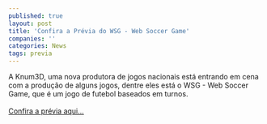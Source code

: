 ```yaml
---
published: true
layout: post
title: 'Confira a Prévia do WSG - Web Soccer Game'
companies: ''
categories: News
tags: previa
---
```

A Knum3D, uma nova produtora de jogos nacionais est&aacute; entrando em cena com a produ&ccedil;&atilde;o de alguns jogos, dentre eles est&aacute; o WSG - Web Soccer Game, que &eacute; um jogo de futebol baseados em turnos.<br /><br /><a href="../../../index.php?p=c&amp;id=279">Confira a pr&eacute;via aqui...</a>
